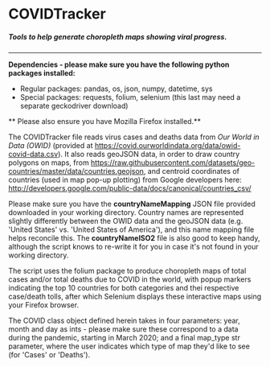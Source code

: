 # COVIDTracker
##### Tools to help generate choropleth maps showing viral progress.
______________________

**Dependencies - please make sure you have the following python packages installed:**
- Regular packages: pandas, os, json, numpy, datetime, sys
- Special packages: requests, folium, selenium (this last may need a separate geckodriver download)

** Please also ensure you have Mozilla Firefox installed.**

The COVIDTracker file reads virus cases and deaths data from *Our World in Data (OWID)* (provided at https://covid.ourworldindata.org/data/owid-covid-data.csv). It also reads geoJSON data, in order to draw country polygons on maps, from https://raw.githubusercontent.com/datasets/geo-countries/master/data/countries.geojson, and centroid coordinates of countries (used in map pop-up plotting) from Google developers here: http://developers.google.com/public-data/docs/canonical/countries_csv/

Please make sure you have the **countryNameMapping** JSON file provided downloaded in your working directory. Country names are represented slightly differently between the OWID data and the geoJSON data (e.g. 'United States' vs. 'United States of America'), and this name mapping file helps reconcile this. The **countryNameISO2** file is also good to keep handy, although the script knows to re-write it for you in case it's not found in your working directory.

The script uses the folium package to produce choropleth maps of total cases and/or total deaths due to COVID in the world, with popup markers indicating the top 10 countries for both categories and thei respective case/death tolls, after which Selenium displays these interactive maps using your Firefox browser.

The COVID class object defined herein takes in four parameters: year, month and day as ints - please make sure these correspond to a data during the pandemic, starting in March 2020; and a final map_type str parameter, where the user indicates which type of map they'd like to see (for 'Cases' or 'Deaths').